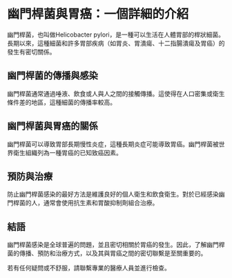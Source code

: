 
# 幽門桿菌與胃癌：一個詳細的介紹

幽門桿菌，也叫做Helicobacter pylori，是一種可以生活在人體胃部的桿狀細菌。長期以來，這種細菌和許多胃部疾病（如胃炎、胃潰瘍、十二指腸潰瘍及胃癌）的發生有密切關係。

## 幽門桿菌的傳播與感染

幽門桿菌通常通過唾液、飲食或人與人之間的接觸傳播。這使得在人口密集或衛生條件差的地區，這種細菌的傳播率較高。

## 幽門桿菌與胃癌的關係

幽門桿菌可以導致胃部長期慢性炎症，這種長期炎症可能導致胃癌。幽門桿菌被世界衛生組織列為一種胃癌的已知致癌因素。

## 預防與治療

防止幽門桿菌感染的最好方法是維護良好的個人衛生和飲食衛生。對於已經感染幽門桿菌的人，通常會使用抗生素和胃酸抑制劑組合治療。

## 結語

幽門桿菌感染是全球普遍的問題，並且密切相關於胃癌的發生。因此，了解幽門桿菌的傳播、預防和治療方式，以及其與胃癌之間的密切聯繫是至關重要的。

若有任何疑問或不舒服，請聯繫專業的醫療人員並進行檢查。
    